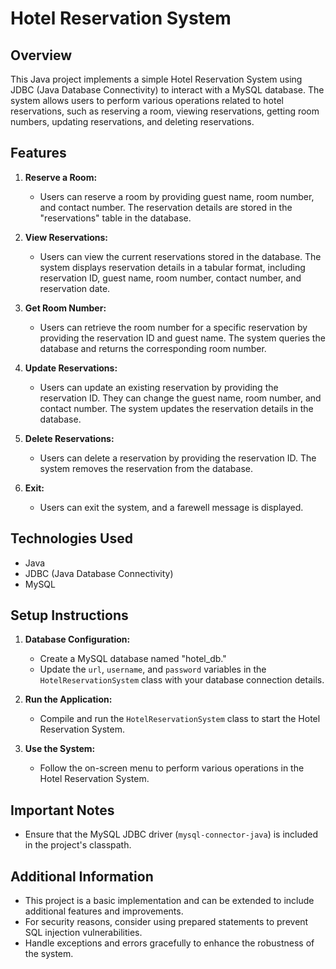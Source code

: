 # Hotel Reservation System

## Overview

This Java project implements a simple Hotel Reservation System using JDBC (Java Database Connectivity) to interact with a MySQL database. The system allows users to perform various operations related to hotel reservations, such as reserving a room, viewing reservations, getting room numbers, updating reservations, and deleting reservations.

## Features

1. **Reserve a Room:**
   - Users can reserve a room by providing guest name, room number, and contact number. The reservation details are stored in the "reservations" table in the database.

2. **View Reservations:**
   - Users can view the current reservations stored in the database. The system displays reservation details in a tabular format, including reservation ID, guest name, room number, contact number, and reservation date.

3. **Get Room Number:**
   - Users can retrieve the room number for a specific reservation by providing the reservation ID and guest name. The system queries the database and returns the corresponding room number.

4. **Update Reservations:**
   - Users can update an existing reservation by providing the reservation ID. They can change the guest name, room number, and contact number. The system updates the reservation details in the database.

5. **Delete Reservations:**
   - Users can delete a reservation by providing the reservation ID. The system removes the reservation from the database.

6. **Exit:**
   - Users can exit the system, and a farewell message is displayed.

## Technologies Used

- Java
- JDBC (Java Database Connectivity)
- MySQL

## Setup Instructions

1. **Database Configuration:**
   - Create a MySQL database named "hotel_db."
   - Update the `url`, `username`, and `password` variables in the `HotelReservationSystem` class with your database connection details.

2. **Run the Application:**
   - Compile and run the `HotelReservationSystem` class to start the Hotel Reservation System.

3. **Use the System:**
   - Follow the on-screen menu to perform various operations in the Hotel Reservation System.

## Important Notes

- Ensure that the MySQL JDBC driver (`mysql-connector-java`) is included in the project's classpath.

## Additional Information

- This project is a basic implementation and can be extended to include additional features and improvements.
- For security reasons, consider using prepared statements to prevent SQL injection vulnerabilities.
- Handle exceptions and errors gracefully to enhance the robustness of the system.
